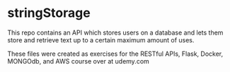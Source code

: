 # stringStorage
This repo contains an API which stores users on a database and lets them store and retrieve text up to a certain maximum amount of uses.

These files were created as exercises for the RESTful APIs, Flask, Docker, MONGOdb, and AWS course over at udemy.com

